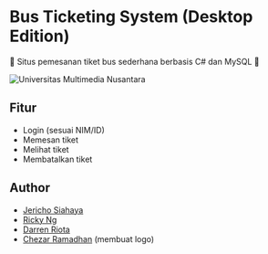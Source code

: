 # Bus Ticketing System (Desktop Edition)

🚌 Situs pemesanan tiket bus sederhana berbasis C# dan MySQL 🚌

![Universitas Multimedia Nusantara](https://cdns.klimg.com/merdeka.com/i/w/news/2019/09/19/1110741/670x335/umn-tawarkan-beasiswa-sejumlah-program-studi-khusus-minat.jpg)

## Fitur
- Login (sesuai NIM/ID)
- Memesan tiket
- Melihat tiket
- Membatalkan tiket

## Author
- [Jericho Siahaya]( https://github.com/jerichosiahaya )
- [Ricky Ng]( https://github.com/rickyreplying )
- [Darren Riota]( https://github.com/VDarrenRiota )
- [Chezar Ramadhan]( https://github.com/Chezar17 ) (membuat logo)


